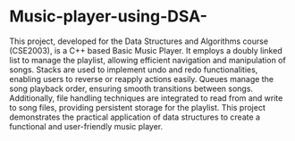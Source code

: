 # Music-player-using-DSA-

This project, developed for the Data Structures and Algorithms course (CSE2003), is a C++ based Basic Music Player. It employs a doubly linked list to manage the playlist, allowing efficient navigation and manipulation of songs. Stacks are used to implement undo and redo functionalities, enabling users to reverse or reapply actions easily. Queues manage the song playback order, ensuring smooth transitions between songs. Additionally, file handling techniques are integrated to read from and write to song files, providing persistent storage for the playlist. This project demonstrates the practical application of data structures to create a functional and user-friendly music player.
